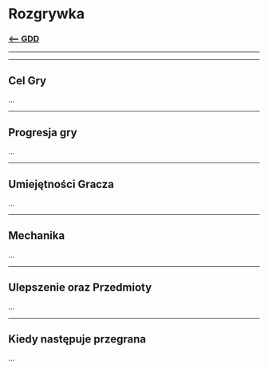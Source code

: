# Rozgrywka
### [<-- GDD](/GDD/ReadMe.md)

---
---

## Cel Gry
...

---

## Progresja gry
...

---

## Umiejętności Gracza
...

---

## Mechanika
...

---

## Ulepszenie oraz Przedmioty
...

---

## Kiedy następuje przegrana
...

